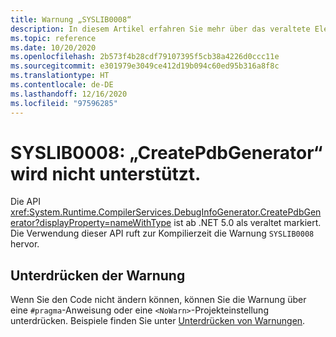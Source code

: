 ```yaml
---
title: Warnung „SYSLIB0008“
description: In diesem Artikel erfahren Sie mehr über das veraltete Element, das zur Kompilierzeit die Warnung „SYSLIB0008“ generiert.
ms.topic: reference
ms.date: 10/20/2020
ms.openlocfilehash: 2b573f4b28cdf79107395f5cb38a4226d0ccc11e
ms.sourcegitcommit: e301979e3049ce412d19b094c60ed95b316a8f8c
ms.translationtype: HT
ms.contentlocale: de-DE
ms.lasthandoff: 12/16/2020
ms.locfileid: "97596285"
---
```

# <a name="syslib0008-createpdbgenerator-is-not-supported"></a>SYSLIB0008: „CreatePdbGenerator“ wird nicht unterstützt.

Die API <xref:System.Runtime.CompilerServices.DebugInfoGenerator.CreatePdbGenerator?displayProperty=nameWithType> ist ab .NET 5.0 als veraltet markiert. Die Verwendung dieser API ruft zur Kompilierzeit die Warnung `SYSLIB0008` hervor.

## <a name="suppress-the-warning"></a>Unterdrücken der Warnung

Wenn Sie den Code nicht ändern können, können Sie die Warnung über eine `#pragma`-Anweisung oder eine `<NoWarn>`-Projekteinstellung unterdrücken. Beispiele finden Sie unter [Unterdrücken von Warnungen](../syslib-obsoletions.md#suppress-warnings).
